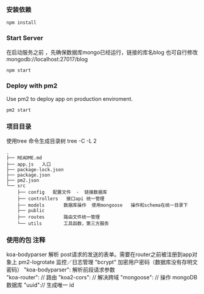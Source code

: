 
### 安装依赖
```
npm install

```


### Start Server
在启动服务之前 ，先确保数据库mongo已经运行，链接的库名blog 也可自行修改 mongodb://localhost:27017/blog
```
npm start
```

### Deploy with pm2
Use pm2 to deploy app on production enviroment.
```
pm2 start
```
### 项目目录
使用tree 命令生成目录树
tree -C -L 2
```
.
├── README.md
├── app.js   入口
├── package-lock.json
├── package.json
├── pm2.json 
└── src
    ├── config   配置文件  -  链接数据库
    ├── controllers   接口api 统一管理
    ├── models       数据库操作  使用mongoose   操作和schema在统一目录下
    ├── public        
    ├── routes       路由文件统一管理
    └── utils        工具函数，第三方服务
```

### 使用的包 注释

koa-bodyparser 解析 post请求的发送的表单。需要在router之前被注册到app对象上
pm2-logrotate 监控／日志管理
"bcrypt"   加密用户密码（数据库没有存明文密码）
"koa-bodyparser": 解析前段请求参数    
"koa-router": // 路由
"koa2-cors": // 解决跨域
"mongoose":  // 操作 mongoDB 数据库
"uuid":// 生成唯一 id